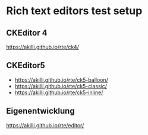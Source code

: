 # Rich text editors test setup

CKEditor 4
--------------
https://akilli.github.io/rte/ck4/

CKEditor5
-------------
- https://akilli.github.io/rte/ck5-balloon/
- https://akilli.github.io/rte/ck5-classic/
- https://akilli.github.io/rte/ck5-inline/

Eigenentwicklung
-----------------------
https://akilli.github.io/rte/editor/
